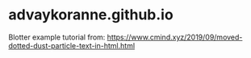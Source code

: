 # advaykoranne.github.io

Blotter example tutorial from: https://www.cmind.xyz/2019/09/moved-dotted-dust-particle-text-in-html.html

